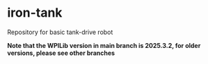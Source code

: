 # iron-tank

Repository for basic tank-drive robot

**Note that the WPILib version in main branch is 2025.3.2, for older versions, please see other branches**
